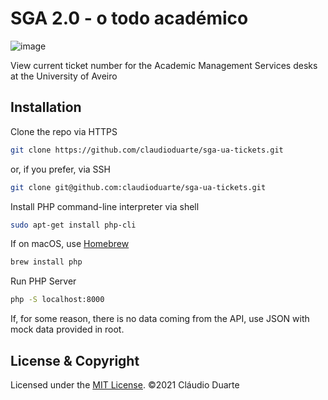 # SGA 2.0 - o todo académico

![image](https://github.com/claudioduarte/sga-ua-tickets/assets/4729521/5addcff8-ef76-4c00-8c4e-46381eb6581d)

View current ticket number for the Academic Management Services desks at the University of Aveiro

## Installation

Clone the repo via HTTPS

```bash
git clone https://github.com/claudioduarte/sga-ua-tickets.git
```

or, if you prefer, via SSH

```bash
git clone git@github.com:claudioduarte/sga-ua-tickets.git
```

Install PHP command-line interpreter via shell

```bash
sudo apt-get install php-cli
```

If on macOS, use [Homebrew](https://brew.sh/)

```bash
brew install php
```

Run PHP Server

```bash
php -S localhost:8000
```

If, for some reason, there is no data coming from the API, use JSON with mock data provided in root.

## License & Copyright
Licensed under the [MIT License](LICENSE). ©2021 Cláudio Duarte
